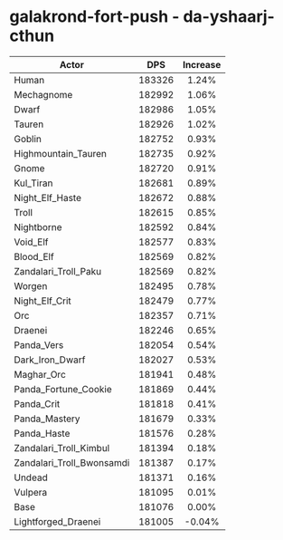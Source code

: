 # galakrond-fort-push - da-yshaarj-cthun
| Actor | DPS | Increase |
|---|:---:|:---:|
|Human|183326|1.24%|
|Mechagnome|182992|1.06%|
|Dwarf|182986|1.05%|
|Tauren|182926|1.02%|
|Goblin|182752|0.93%|
|Highmountain_Tauren|182735|0.92%|
|Gnome|182720|0.91%|
|Kul_Tiran|182681|0.89%|
|Night_Elf_Haste|182672|0.88%|
|Troll|182615|0.85%|
|Nightborne|182592|0.84%|
|Void_Elf|182577|0.83%|
|Blood_Elf|182569|0.82%|
|Zandalari_Troll_Paku|182569|0.82%|
|Worgen|182495|0.78%|
|Night_Elf_Crit|182479|0.77%|
|Orc|182357|0.71%|
|Draenei|182246|0.65%|
|Panda_Vers|182054|0.54%|
|Dark_Iron_Dwarf|182027|0.53%|
|Maghar_Orc|181941|0.48%|
|Panda_Fortune_Cookie|181869|0.44%|
|Panda_Crit|181818|0.41%|
|Panda_Mastery|181679|0.33%|
|Panda_Haste|181576|0.28%|
|Zandalari_Troll_Kimbul|181394|0.18%|
|Zandalari_Troll_Bwonsamdi|181387|0.17%|
|Undead|181371|0.16%|
|Vulpera|181095|0.01%|
|Base|181076|0.00%|
|Lightforged_Draenei|181005|-0.04%|
